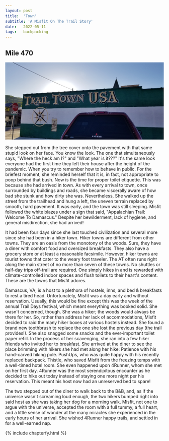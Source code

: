 ```yaml
---
layout: post
title:  'Town'
subtitle: 'A Misfit On The Trail Story'
date:   2022-05-11
tags:   backpacking
---
```

## Mile 470

![trail town](/assets/img_misfit_series/10-trail-town.jpg)

She stepped out from the tree cover onto the pavement with that same stupid look on her face. You know the look. The one that simultaneously
says, "Where the heck am I?" and "What year is it???" It's the same look everyone had the first time they left their house after the height
of the pandemic. When you try to remember how to behave in public. For the briefest moment, she reminded herself that it is, in fact, not
appropriate to poop behind that bush. Now is the time for proper toilet etiquette. This was because she had arrived in town.
As with every arrival to town, once surrounded by buildings and roads, she became viscerally aware of how bad she stunk and how dirty she
was. Nevertheless, She walked up the street from the trailhead and hung a left, the uneven terrain replaced by smooth, hard pavement. It was
early, and the town was still sleeping. Misfit followed the white blazes under a sign that said, "Appalachian Trail: Welcome To Damascus."
Despite her bewilderment, lack of hygiene, and general misdirection, she had arrived!

It had been four days since she last touched civilization and several more since she had been in a hiker town. Hiker towns are different
from other towns. They are an oasis from the monotony of the woods. Sure, they have a diner with comfort food and oversized breakfasts. They
also have a grocery store or at least a reasonable facsimile. However, hiker towns are tourist towns that cater to the weary foot traveler.
The AT often runs right along the main street of no more than seven of these towns. No shuttles or half-day trips off-trail are required.
One simply hikes in and is rewarded with climate-controlled indoor spaces and flush toilets to their heart's content. These are the towns
that Misfit adores.

Damascus, VA, is a host to a plethora of hostels, inns, and bed & breakfasts to rest a tired head. Unfortunately, Misfit was a day early and
without reservation. Usually, this would be fine except this was the week of the annual Trail Days festival, which meant everything was
booked solid. She wasn't concerned, though. She was a hiker; the woods would always be there for her. So, rather than address her lack of
accommodations, Misfit decided to raid the many hiker boxes at various hostels instead. She found a brand new toothbrush to replace the one
she lost the previous day (the trail provides!). She also snagged some snacks and the ever-important toilet paper refill. In the process of
her scavenging, she ran into a few hiker friends who invited her to breakfast. She arrived at the diner to see the place brimming with
hikers she had met along her hike: Patience with his hand-carved hiking pole. PushUps, who was quite happy with his recently replaced
backpack. Thistle, who saved Misfit from the freezing temps with a well-timed hotel room. She even happened upon 4Runner, whom she met on
her first day. 4Runner was the most serendipitous encounter as he decided to hike out today instead of staying one more night per his
reservation. This meant his host now had an unreserved bed to spare!

The two stepped out of the diner to walk back to the B&B, and, as if the universe wasn't screaming loud enough, the two hikers bumped right
into said host as she was taking her dog for a morning walk. Misfit, not one to argue with the universe, accepted the room with a full
tummy, a full heart, and a little sense of wonder at the many miracles she experienced in the early hours of her arrival. She wished 4Runner
happy trails, and settled in for a well-earned nap.

{% include chapterfy.html %}
